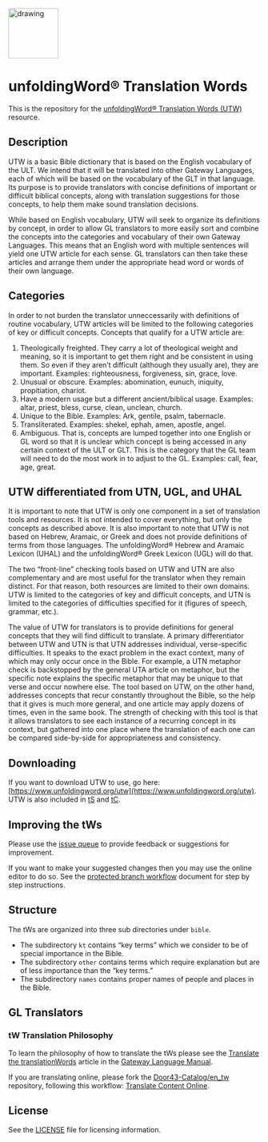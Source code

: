 <img src="https://cdn.door43.org/assets/uw-icons/logo-utw-256.png" alt="drawing" width="100"/>

# unfoldingWord® Translation Words

This is the repository for the [unfoldingWord® Translation Words (UTW)](https://www.unfoldingword.org/utw) resource.

## Description

UTW is a basic Bible dictionary that is based on the English vocabulary of the ULT. We intend that it will be translated into other Gateway Languages, each of which will be based on the vocabulary of the GLT in that language. Its purpose is to provide translators with concise definitions of important or difficult biblical concepts, along with translation suggestions for those concepts, to help them make sound translation decisions.

While based on English vocabulary, UTW will seek to organize its definitions by concept, in order to allow GL translators to more easily sort and combine the concepts into the categories and vocabulary of their own Gateway Languages. This means that an English word with multiple sentences will yield one UTW article for each sense. GL translators can then take these articles and arrange them under the appropriate head word or words of their own language.

## Categories

In order to not burden the translator unneccessarily with definitions of routine vocabulary, UTW articles will be limited to the following categories of key or difficult concepts. Concepts that qualify for a UTW article are:

1. Theologically freighted. They carry a lot of theological weight and meaning, so it is important to get them right and be consistent in using them. So even if they aren’t difficult (although they usually are), they are important. Examples: righteousness, forgiveness, sin, grace, love.
2. Unusual or obscure. Examples: abomination, eunuch, iniquity, propitiation, chariot.
3. Have a modern usage but a different ancient/biblical usage. Examples: altar, priest, bless, curse, clean, unclean, church.
4. Unique to the Bible. Examples: Ark, gentile, psalm, tabernacle.
5. Transliterated. Examples: shekel, ephah, amen, apostle, angel.
6. Ambiguous. That is, concepts are lumped together into one English or GL word so that it is unclear which concept is being accessed in any certain context of the ULT or GLT. This is the category that the GL team will need to do the most work in to adjust to the GL. Examples: call, fear, age, great.

## UTW differentiated from UTN, UGL, and UHAL

It is important to note that UTW is only one component in a set of translation tools and resources. It is not intended to cover everything, but only the concepts as described above. It is also important to note that UTW is not based on Hebrew, Aramaic, or Greek and does not provide definitions of terms from those languages. The unfoldingWord® Hebrew and Aramaic Lexicon (UHAL) and the unfoldingWord® Greek Lexicon (UGL) will do that.

The two “front-line” checking tools based on UTW and UTN are also complementary and are most useful for the translator when they remain distinct. For that reason, both resources are limited to their own domains. UTW is limited to the categories of key and difficult concepts, and UTN is limited to the categories of difficulties specified for it (figures of speech, grammar, etc.).

The value of UTW for translators is to provide definitions for general concepts that they will find difficult to translate. A primary differentiator between UTW and UTN is that UTN addresses individual, verse-specific difficulties. It speaks to the exact problem in the exact context, many of which may only occur once in the Bible. For example, a UTN metaphor check is backstopped by the general UTA article on metaphor, but the specific note explains the specific metaphor that may be unique to that verse and occur nowhere else. The tool based on UTW, on the other hand, addresses concepts that recur constantly throughout the Bible, so the help that it gives is much more general, and one article may apply dozens of times, even in the same book. The strength of checking with this tool is that it allows translators to see each instance of a recurring concept in its context, but gathered into one place where the translation of each one can be compared side-by-side for appropriateness and consistency.

## Downloading

If you want to download UTW to use, go here: [https://www.unfoldingword.org/utw](https://www.unfoldingword.org/utw). UTW is also included in [tS](https://ufw.io/ts) and [tC](https://ufw.io/tc).

## Improving the tWs

Please use the [issue queue](https://git.door43.org/unfoldingWord/en_tw/issues) to provide feedback or suggestions for improvement.

If you want to make your suggested changes then you may use the online editor to do so. See the [protected branch workflow](https://forum.ccbt.bible/t/protected-branch-workflow/76) document for step by step instructions.

## Structure

The tWs are organized into three sub directories under `bible`.

* The subdirectory `kt` contains “key terms” which we consider to be of special importance in the Bible.
* The subdirectory `other` contains terms which require explanation but are of less importance than the “key terms.”
* The subdirectory `names` contains proper names of people and places in the Bible.

## GL Translators

### tW Translation Philosophy

To learn the philosophy of how to translate the tWs please see the [Translate the translationWords](https://gl-manual.readthedocs.io/en/latest/gl_translation.html#translating-translationwords) article in the [Gateway Language Manual](https://gl-manual.readthedocs.io/).

If you are translating online, please fork the [Door43-Catalog/en_tw](https://git.door43.org/Door43-Catalog/en_tw) repository, following this workflow: [Translate Content Online](https://forum.ccbt.bible/t/translate-content-online/75).

## License

See the [LICENSE](https://git.door43.org/unfoldingWord/en_tw/src/branch/master/LICENSE.md) file for licensing information.
